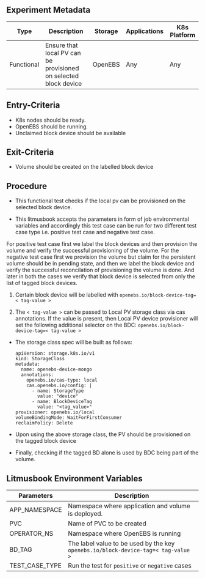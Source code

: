 ## Experiment Metadata

| Type       | Description                                                  | Storage | Applications | K8s Platform |
| ---------- | ------------------------------------------------------------ | ------- | ------------ | ------------ |
| Functional | Ensure that local PV can be provisioned on selected block device | OpenEBS | Any          | Any          |

## Entry-Criteria

- K8s nodes should be ready.
- OpenEBS should be running.
- Unclaimed block device should be available

## Exit-Criteria

- Volume should be created on the labelled block device

## Procedure

- This functional test checks if the local pv can be provisioned on the selected block device. 

- This litmusbook accepts the parameters in form of job environmental variables and accordingly this test case can be run for two different test case type i.e. positive test case and negative test case.

For positive test case first we label the block devices and then provision the volume and verify the successful provisioning of the volume. For the negative test case first we provision the volume but claim for the persistent volume should be in pending state, and then we label the block device and verify the successful reconcilation of provisioning the volume is done. And later in both the cases we verify that block device is selected from only the list of tagged block devices.

1. Certain block device will be labelled with `openebs.io/block-device-tag=< tag-value >`

2. The `< tag-value >` can be passed to Local PV storage class via cas annotations. If the value is present, then Local PV device provisioner will set the following additional selector on the BDC:
  `openebs.io/block-device-tag=< tag-value >`

- The storage class spec will be built as follows:

  ```
  apiVersion: storage.k8s.io/v1
  kind: StorageClass
  metadata:
    name: openebs-device-mongo
    annotations:
      openebs.io/cas-type: local
      cas.openebs.io/config: |
        - name: StorageType
          value: "device"
        - name: BlockDeviceTag
          value: "<tag_value>"
  provisioner: openebs.io/local
  volumeBindingMode: WaitForFirstConsumer
  reclaimPolicy: Delete
  ```

- Upon using the above storage class, the PV should be provisioned on the tagged block device

- Finally, checking if the tagged BD alone is used by BDC being part of the volume.

## Litmusbook Environment Variables

| Parameters    | Description                                                  |
| ------------- | ------------------------------------------------------------ |
| APP_NAMESPACE | Namespace where application and volume is deployed.          |
| PVC           | Name of PVC to be created                                    |
| OPERATOR_NS   | Namespace where OpenEBS is running                           |
| BD_TAG        | The label value to be used by the key `openebs.io/block-device-tag=< tag-value >` |
| TEST_CASE_TYPE| Run the test for `positive` or `negative` cases              |